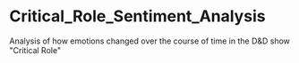 # Critical_Role_Sentiment_Analysis
Analysis of how emotions changed over the course of time in the D&amp;D show "Critical Role"
